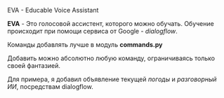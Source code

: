 EVA - Educable Voice Assistant

**EVA** - Это голосовой ассистент, которого можно обучать.
Обучение происходит при помощи сервиса от Google - _dialogflow_.


Команды добавлять лучше в модуль **commands.py**

Добавить можно абсолютно любую команду, ограничиваясь только своей фантазией.

Для примера, я добавил объявление текущей _погоды_ и _разговорный ИИ_, посредствам dialogflow.
